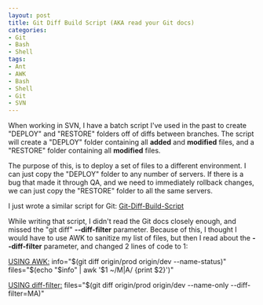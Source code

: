```yaml
--- 
layout: post
title: Git Diff Build Script (AKA read your Git docs)
categories:
- Git
- Bash
- Shell
tags: 
- Ant
- AWK
- Bash
- Shell
- Git
- SVN
---
```


When working in SVN, I have a batch script I've used in the past to create "DEPLOY" and "RESTORE" folders off of diffs between branches. The script will create a "DEPLOY" folder containing all <b>added</b> and <b>modified</b> files, and a "RESTORE" folder containing all <b>modified</b> files.

The purpose of this, is to deploy a set of files to a different environment. I can just copy the "DEPLOY" folder to any number of servers.  If there is a bug that made it through QA, and we need to immediately rollback changes, we can just copy the "RESTORE" folder to all the same servers.

I just wrote a similar script for Git:  <a href="https://github.com/skratchdot/Git-Diff-Build-Script">Git-Diff-Build-Script</a>

While writing that script, I didn't read the Git docs closely enough, and missed the "git diff" <b>--diff-filter</b> parameter. Because of this, I thought I would have to use AWK to sanitize my list of files, but then I read about the <b>--diff-filter</b> parameter, and changed 2 lines of code to 1:

<u>USING AWK:</u>
    info="$(git diff origin/prod origin/dev --name-status)"
    files="$(echo "$info" | awk '$1 ~/M|A/ {print $2}')"

<u>USING diff-filter:</u>
    files="$(git diff origin/prod origin/dev --name-only --diff-filter=MA)"
